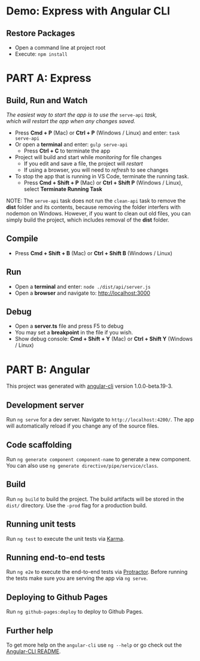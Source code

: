 # Demo: Express with Angular CLI

## Restore Packages

- Open a command line at project root
- Execute: `npm install`

# PART A: Express

## Build, Run and Watch

*The easiest way to start the app is to use the* `serve-api` *task,    
which will restart the app when any changes saved.*

- Press **Cmd + P** (Mac) or **Ctrl + P** (Windows / Linux) and enter: `task serve-api`
- Or open a **terminal** and enter: `gulp serve-api`
    + Press **Ctrl + C** to terminate the app
- Project will build and start while *monitoring* for file changes
    + If you edit and save a file, the project will *restart*
    + If using a browser, you will need to *refresh* to see changes
- To stop the app that is running in VS Code, terminate the running task.
    + Press **Cmd + Shift + P** (Mac) or **Ctrl + Shift P** (Windows / Linux),  
      select **Terminate Running Task**

NOTE: The `serve-api` task does not run the `clean-api` task to remove the **dist** folder
and its contents, because removing the folder interfers with nodemon on Windows.
However, if you want to clean out old files, you can simply build the project, 
which includes removal of the **dist** folder.

## Compile

- Press **Cmd + Shift + B** (Mac) or **Ctrl + Shift B** (Windows / Linux)

## Run

- Open a **terminal** and enter: `node ./dist/api/server.js`
- Open a **browser** and navigate to: <http://localhost:3000>

## Debug

- Open a **server.ts** file and press F5 to debug
- You may set a **breakpoint** in the file if you wish.
- Show debug console: **Cmd + Shift + Y** (Mac) or **Ctrl + Shift Y** (Windows / Linux)

# PART B: Angular

This project was generated with [angular-cli](https://github.com/angular/angular-cli) version 1.0.0-beta.19-3.

## Development server
Run `ng serve` for a dev server. Navigate to `http://localhost:4200/`. The app will automatically reload if you change any of the source files.

## Code scaffolding

Run `ng generate component component-name` to generate a new component. You can also use `ng generate directive/pipe/service/class`.

## Build

Run `ng build` to build the project. The build artifacts will be stored in the `dist/` directory. Use the `-prod` flag for a production build.

## Running unit tests

Run `ng test` to execute the unit tests via [Karma](https://karma-runner.github.io).

## Running end-to-end tests

Run `ng e2e` to execute the end-to-end tests via [Protractor](http://www.protractortest.org/).
Before running the tests make sure you are serving the app via `ng serve`.

## Deploying to Github Pages

Run `ng github-pages:deploy` to deploy to Github Pages.

## Further help

To get more help on the `angular-cli` use `ng --help` or go check out the [Angular-CLI README](https://github.com/angular/angular-cli/blob/master/README.md).

